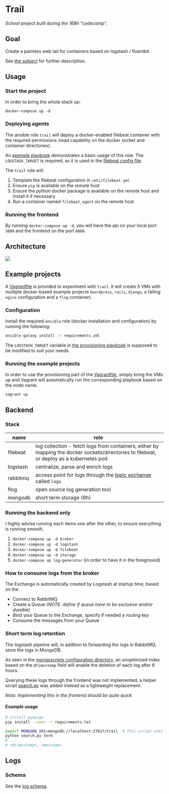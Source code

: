 # Trail

_School project built during the 168h "codecamp"._

## Goal

Create a painless web tail for containers based on logstash / fluentbit

See [the subject](./index.html) for further description.

## Usage

### Start the project

In order to bring the whole stack up:

```
docker-compose up -d
```

### Deploying agents

The ansible role `trail` will deploy a docker-enabled filebeat container with the required permissions (read capability on the docker socket and container directories).

An [exemple playbook](./playbook.yml) demonstrates a basic usage of this role. The `LOGSTASH_TARGET` is required, as it is used in the [filebeat config file](./roles/trail/templates/filebeat.yml.j2).

The `trail` role will:
  1. Template the filebeat configuration in `/etc/filebeat.yml`
  2. Ensure `pip` is available on the remote host
  3. Ensure the python docker package is available on the remote host and install it if necessary
  4. Run a container named `filebeat_agent` on the remote host

### Running the frontend

By running `docker-compose up -d`, you will have the api on your local port `3000` and the frontend on the port `8080`.

## Architecture

[![](https://mermaid.ink/img/eyJjb2RlIjoiZ3JhcGggTFJcbiAgc3ViZ3JhcGggYmFja2VuZFxuICAgIEMoW0NvbnRhaW5lcl0pIC0tPnxsb2cgdG8gc3Rkb3V0L3N0ZGVycnwgQltkb2NrZXIganNvbiBsb2cgZHJpdmVyXVxuICAgIEIgLS0-fG1vdW50ZWQgbG9nIGRpcmVjdG9yaWVzfCBGW0ZpbGViZWF0XSAtLT58ZmlsZWJlYXQgaW5wdXR8IExbL0xvZ3N0YXNoL11cbiAgICBMIC0tPnxhbXFwfCBSWy9SYWJiaXRNUS9dXG4gIGVuZFxuICBzdWJncmFwaCBmcm9udGVuZFxuICAgIHN1YmdyYXBoIEFQSVxuICAgICAgUiAtLS18YW1xcHwgQVtBUEldXG4gICAgZW5kXG4gICAgQSAtLS18d3N8QzFbQ2xpZW50MV1cbiAgICBBIC0tLXx3c3xDMltDbGllbnQyXVxuICAgIEEgLS0tfHdzfEMzW0NsaWVudDNdXG4gIGVuZFxuIiwibWVybWFpZCI6eyJ0aGVtZSI6ImRhcmsifSwidXBkYXRlRWRpdG9yIjpmYWxzZX0)](https://mermaid-js.github.io/mermaid-live-editor/#/edit/eyJjb2RlIjoiZ3JhcGggTFJcbiAgc3ViZ3JhcGggYmFja2VuZFxuICAgIEMoW0NvbnRhaW5lcl0pIC0tPnxsb2cgdG8gc3Rkb3V0L3N0ZGVycnwgQltkb2NrZXIganNvbiBsb2cgZHJpdmVyXVxuICAgIEIgLS0-fG1vdW50ZWQgbG9nIGRpcmVjdG9yaWVzfCBGW0ZpbGViZWF0XSAtLT58ZmlsZWJlYXQgaW5wdXR8IExbL0xvZ3N0YXNoL11cbiAgICBMIC0tPnxhbXFwfCBSWy9SYWJiaXRNUS9dXG4gIGVuZFxuICBzdWJncmFwaCBmcm9udGVuZFxuICAgIHN1YmdyYXBoIEFQSVxuICAgICAgUiAtLS18YW1xcHwgQVtBUEldXG4gICAgZW5kXG4gICAgQSAtLS18d3N8QzFbQ2xpZW50MV1cbiAgICBBIC0tLXx3c3xDMltDbGllbnQyXVxuICAgIEEgLS0tfHdzfEMzW0NsaWVudDNdXG4gIGVuZFxuIiwibWVybWFpZCI6eyJ0aGVtZSI6ImRhcmsifSwidXBkYXRlRWRpdG9yIjpmYWxzZX0)

## Example projects

A [Vagrantfile](./Vagrantfile) is provided to experiment with `trail`. It will create 5 VMs with multiple docker-based example projects (`wordpress`, `rails`, `django`, a failing `nginx` configuration and a `flog` container).

### Configuration

Install the required `ansible` role (docker installation and configuration) by running the following:
```bash
ansible-galaxy install -r requirements.yml
```

The `LOGSTASH_TARGET` variable in [the provisioning playbook](./provisioning.playbook.yml) is supposed to be modified to suit your needs.

### Running the example projects

In order to use the provisioning part of the [Vagrantfile](./Vagrantfile), simply bring the VMs up and Vagrant will automatically run the corresponding playbook based on the node name.

```bash
vagrant up
```

## Backend

### Stack

name | role
------|------
filebeat | log collection - fetch logs from containers, either by mapping the docker sockets/directories to filebeat, or deploy as a kubernetes pod
logstash | centralize, parse and enrich logs
rabbitmq | access point for logs through the [topic exchange](https://www.rabbitmq.com/tutorials/amqp-concepts.html#exchange-topic) called `logs`
flog | open source log generation tool
mongodb | short term storage (6h)

### Running the backend only

I highly advise running each items one after the other, to ensure everything is running smooth.

1. `docker-compose up -d broker`
2. `docker-compose up -d logstash`
3. `docker-compose up -d filebeat`
4. `docker-compose up -d storage`
5. `docker-compose up log-generator` (in order to have it in the foreground)

### How to consume logs from the broker

The Exchange is automatically created by Logstash at startup time, based on the 

- Connect to RabbitMQ
- Create a Queue (_NOTE: define if queue have to be exclusive and/or durable_)
- Bind your Queue to the Exchange, specify if needed a *routing key*
- Consume the messages from your Queue

### Short term log retention

The logstash pipeline will, in addition to forwarding the logs in RabbitMQ, store the logs in MongoDB.

As seen in the [mongoscripts configuration directory](./mongoscripts/logs.js), an unoptimized index based on the `@timestamp` field will enable the deletion of each log after 6 hours.

Querying these logs through the frontend was not implemented, a helper script [search.py](./search.py) was added instead as a lightweight replacement.

_Note: Implementing this in the frontend should be quite quick_

#### Example usage

```bash
# install pymongo
pip install --user -r requirements.txt
```

```bash
export MONGODB_URI=mongodb://localhost:27017/trail  # This script uses the environment variable MONGODB_URI to connect to MongoDB
python search.py term
# ...
# <@timestamp>, <message>
```

## Logs

### Schema

See the [log schema](./log-schema.md).
